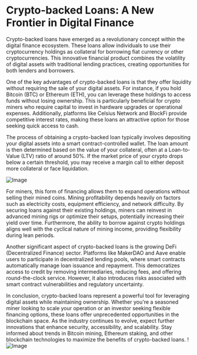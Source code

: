 # Crypto-backed Loans: A New Frontier in Digital Finance

Crypto-backed loans have emerged as a revolutionary concept within the digital finance ecosystem. These loans allow individuals to use their cryptocurrency holdings as collateral for borrowing fiat currency or other cryptocurrencies. This innovative financial product combines the volatility of digital assets with traditional lending practices, creating opportunities for both lenders and borrowers.

One of the key advantages of crypto-backed loans is that they offer liquidity without requiring the sale of your digital assets. For instance, if you hold Bitcoin (BTC) or Ethereum (ETH), you can leverage these holdings to access funds without losing ownership. This is particularly beneficial for crypto miners who require capital to invest in hardware upgrades or operational expenses. Additionally, platforms like Celsius Network and BlockFi provide competitive interest rates, making these loans an attractive option for those seeking quick access to cash.

The process of obtaining a crypto-backed loan typically involves depositing your digital assets into a smart contract-controlled wallet. The loan amount is then determined based on the value of your collateral, often at a Loan-to-Value (LTV) ratio of around 50%. If the market price of your crypto drops below a certain threshold, you may receive a margin call to either deposit more collateral or face liquidation. 

![Image](https://github.com/user-attachments/assets/590b50a7-4459-4e76-8a31-559aed223621)

For miners, this form of financing allows them to expand operations without selling their mined coins. Mining profitability depends heavily on factors such as electricity costs, equipment efficiency, and network difficulty. By securing loans against their existing holdings, miners can reinvest in advanced mining rigs or optimize their setups, potentially increasing their yield over time. Furthermore, the ability to borrow against crypto holdings aligns well with the cyclical nature of mining income, providing flexibility during lean periods.

Another significant aspect of crypto-backed loans is the growing DeFi (Decentralized Finance) sector. Platforms like MakerDAO and Aave enable users to participate in decentralized lending pools, where smart contracts automatically manage loan issuance and repayment. This democratizes access to credit by removing intermediaries, reducing fees, and offering round-the-clock service. However, it also introduces risks associated with smart contract vulnerabilities and regulatory uncertainty.

In conclusion, crypto-backed loans represent a powerful tool for leveraging digital assets while maintaining ownership. Whether you're a seasoned miner looking to scale your operation or an investor seeking flexible financing options, these loans offer unprecedented opportunities in the blockchain space. As the industry continues to evolve, expect further innovations that enhance security, accessibility, and scalability. Stay informed about trends in Bitcoin mining, Ethereum staking, and other blockchain technologies to maximize the benefits of crypto-backed loans. !![Image](https://github.com/user-attachments/assets/590b50a7-4459-4e76-8a31-559aed223621)